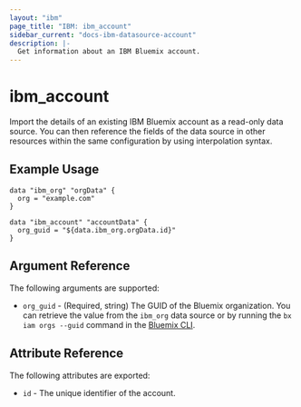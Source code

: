 ```yaml
---
layout: "ibm"
page_title: "IBM: ibm_account"
sidebar_current: "docs-ibm-datasource-account"
description: |-
  Get information about an IBM Bluemix account.
---
```


# ibm\_account

Import the details of an existing IBM Bluemix account as a read-only data source. You can then reference the fields of the data source in other resources within the same configuration by using interpolation syntax.

## Example Usage

```hcl
data "ibm_org" "orgData" {
  org = "example.com"
}

data "ibm_account" "accountData" {
  org_guid = "${data.ibm_org.orgData.id}"
}
```

## Argument Reference

The following arguments are supported:

* `org_guid` - (Required, string) The GUID of the Bluemix organization. You can retrieve the value from the `ibm_org` data source or by running the `bx iam orgs --guid` command in the [Bluemix CLI](https://console.ng.bluemix.net/docs/cli/reference/bluemix_cli/index.html#getting-started).

## Attribute Reference

The following attributes are exported:

* `id` - The unique identifier of the account.  
